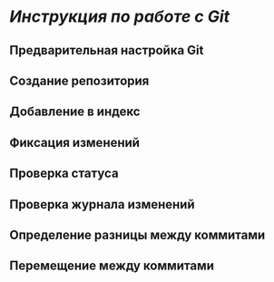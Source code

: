 # _Инструкция по работе с **Git**_

## Предварительная настройка Git

## Создание репозитория 

## Добавление в индекс

## Фиксация изменений

## Проверка статуса

## Проверка журнала изменений

## Определение разницы между коммитами

## Перемещение между коммитами